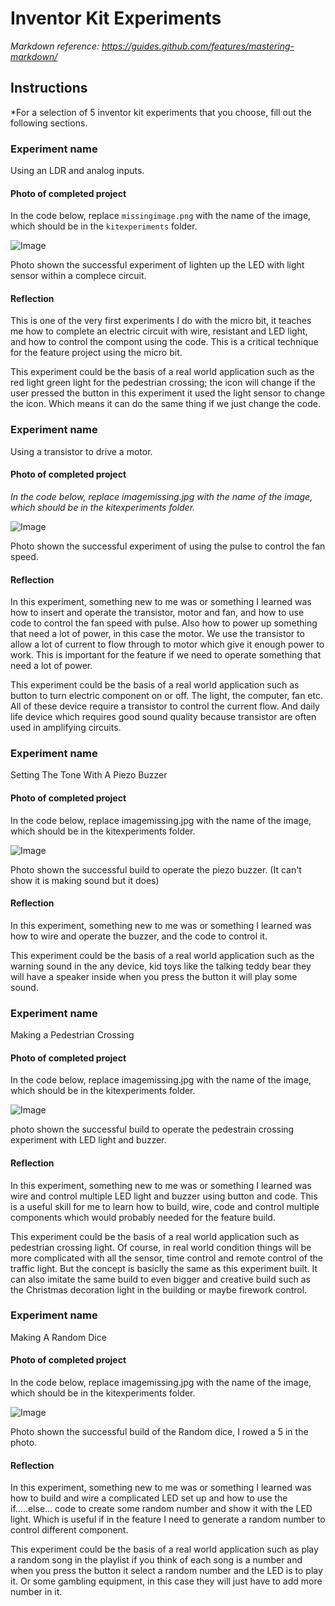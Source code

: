 # Inventor Kit Experiments

*Markdown reference: https://guides.github.com/features/mastering-markdown/*

## Instructions ##

*For a selection of 5 inventor kit experiments that you choose, fill out the following sections.

### Experiment name ###

Using an LDR and analog inputs.

#### Photo of completed project ####
In the code below, replace `missingimage.png` with the name of the image, which should be in the `kitexperiments` folder.

![Image](ex1.jpg)

Photo shown the successful experiment of lighten up the LED with light sensor within a complece circuit. 

#### Reflection ####

This is one of the very first experiments I do with the micro bit, it teaches me how to complete an electric circuit with wire, resistant and LED light, and how to control the compont using the code. This is a critical technique for the feature project using the micro bit. 

This experiment could be the basis of a real world application such as the red light green light for the pedestrian crossing; the icon will change if the user pressed the button in this experiment it used the light sensor to change the icon. Which means it can do the same thing if we just change the code. 

### Experiment name ###

Using a transistor to drive a motor.

#### Photo of completed project ####
*In the code below, replace imagemissing.jpg with the name of the image, which should be in the kitexperiments folder.*

![Image](ex2.jpg)

Photo shown the successful experiment of using the pulse to control the fan speed.

#### Reflection ####

In this experiment, something new to me was or something I learned was how to insert and operate the transistor, motor and fan, and how to use code to control the fan speed with pulse. Also how to power up something that need a lot of power, in this case the motor. We use the transistor to allow a lot of current to flow through to motor which give it enough power to work. This is important for the feature if we need to operate something that need a lot of power. 

This experiment could be the basis of a real world application such as button to turn electric component on or off. The light, the computer, fan etc. All of these device require a transistor to control the current flow. And daily life device which requires good sound quality because transistor are often used in amplifying circuits. 

### Experiment name ###

Setting The Tone With A Piezo Buzzer

#### Photo of completed project ####
In the code below, replace imagemissing.jpg with the name of the image, which should be in the kitexperiments folder.

![Image](ex3.jpg)

Photo shown the successful build to operate the piezo buzzer. (It can't show it is making sound but it does)

#### Reflection ####

In this experiment, something new to me was or something I learned was how to wire and operate the buzzer, and the code to control it. 

This experiment could be the basis of a real world application such as the warning sound in the any device, kid toys like the talking teddy bear they will have a speaker inside when you press the button it will play some sound. 

### Experiment name ###

Making a Pedestrian Crossing

#### Photo of completed project ####
In the code below, replace imagemissing.jpg with the name of the image, which should be in the kitexperiments folder.

![Image](ex4.jpg)

photo shown the successful build to operate the pedestrain crossing experiment with LED light and buzzer. 

#### Reflection ####

In this experiment, something new to me was or something I learned was wire and control multiple LED light and buzzer using button and code. This is a useful skill for me to learn how to build, wire, code and control multiple components which would probably needed for the feature build. 

This experiment could be the basis of a real world application such as pedestrian crossing light. Of course, in real world condition things will be more complicated with all the sensor, time control and remote control of the traffic light. But the concept is basiclly the same as this experiment built. It can also imitate the same build to even bigger and creative build such as the Christmas decoration light in the building or maybe firework control. 

### Experiment name ###

Making A Random Dice

#### Photo of completed project ####
In the code below, replace imagemissing.jpg with the name of the image, which should be in the kitexperiments folder.

![Image](ex5.jpg)

Photo shown the successful build of the Random dice, I rowed a 5 in the photo. 

#### Reflection ####

In this experiment, something new to me was or something I learned was how to build and wire a complicated LED set up and how to use the if.....else... code to create some random number and show it with the LED light. Which is useful if in the feature I need to generate a random number to control different component. 

This experiment could be the basis of a real world application such as play a random song in the playlist if you think of each song is a number and when you press the button it select a random number and the LED is to play it. Or some gambling equipment, in this case they will just have to add more number in it. 

